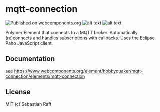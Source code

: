 # mqtt-connection

[![Published on webcomponents.org](https://img.shields.io/badge/webcomponents.org-published-blue.svg)](https://www.webcomponents.org/element/hobbyquaker/mqtt-connection)
![alt text][shield-polymer] 
![alt text][shield-license]

Polymer Element that connects to a MQTT broker. Automatically (re)connects and handles subscriptions with callbacks. 
Uses the Eclipse Paho JavaScript client.


## Documentation

see https://www.webcomponents.org/element/hobbyquaker/mqtt-connection/elements/mqtt-connection


## License

MIT (c) Sebastian Raff

[shield-license]: https://img.shields.io/badge/license-MIT-blue.svg "License: MIT"
[shield-polymer]: https://img.shields.io/badge/polymer%20version-3.0-blue.svg "Polymer Version: 3.0"
